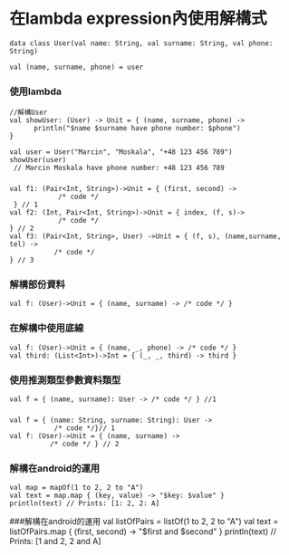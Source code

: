 # 在lambda expression內使用解構式
	data class User(val name: String, val surname: String, val phone: String)
	
	val (name, surname, phone) = user
	
### 使用lambda
	//解構User
	val showUser: (User) -> Unit = { (name, surname, phone) ->  
	      println("$name $surname have phone number: $phone")
	}
	
	val user = User("Marcin", "Moskala", "+48 123 456 789")
	showUser(user)
	 // Marcin Moskala have phone number: +48 123 456 789

###
	val f1: (Pair<Int, String>)->Unit = { (first, second) ->
	            /* code */ 
	 } // 1
	val f2: (Int, Pair<Int, String>)->Unit = { index, (f, s)->
	            /* code */ 
	} // 2
	val f3: (Pair<Int, String>, User) ->Unit = { (f, s), (name,surname, tel) ->
	           /* code */ 
	} // 3

### 解構部份資料
	val f: (User)->Unit = { (name, surname) -> /* code */ }
	
### 在解構中使用底線
	val f: (User)->Unit = { (name, _, phone) -> /* code */ }
	val third: (List<Int>)->Int = { (_, _, third) -> third }

### 使用推測類型參數資料類型
	val f = { (name, surname): User -> /* code */ } //1
	
###
	val f = { (name: String, surname: String): User ->
	           /* code */}// 1
	val f: (User)->Unit = { (name, surname) ->
	          /* code */ } // 2
	
### 解構在android的運用
	val map = mapOf(1 to 2, 2 to "A")
	val text = map.map { (key, value) -> "$key: $value" }
	println(text) // Prints: [1: 2, 2: A]
	
###解構在android的運用
	val listOfPairs = listOf(1 to 2, 2 to "A")
	val text = listOfPairs.map { (first, second) ->
	            "$first and $second" }
	println(text) // Prints: [1 and 2, 2 and A]

   





